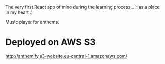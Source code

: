 The very first React app of mine during the learning process... Has a place in my heart :)

Music player for anthems.

# Deployed on AWS S3
http://anthemify.s3-website.eu-central-1.amazonaws.com/
